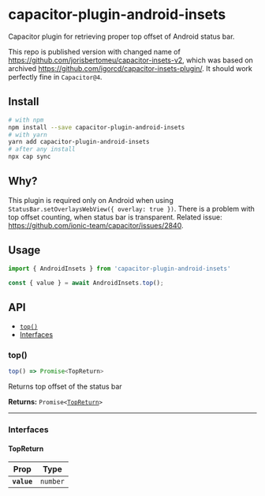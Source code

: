 # capacitor-plugin-android-insets

Capacitor plugin for retrieving proper top offset of Android status bar.

This repo is published version with changed name of https://github.com/jorisbertomeu/capacitor-insets-v2, which was based on archived https://github.com/igorcd/capacitor-insets-plugin/. It should work perfectly fine in `Capacitor@4`.

## Install

```bash
# with npm
npm install --save capacitor-plugin-android-insets
# with yarn
yarn add capacitor-plugin-android-insets
# after any install
npx cap sync
```

## Why?

This plugin is required only on Android when using `StatusBar.setOverlaysWebView({ overlay: true })`. There is a problem with top offset counting, when status bar is transparent. Related issue: https://github.com/ionic-team/capacitor/issues/2840. 

## Usage

```ts
import { AndroidInsets } from 'capacitor-plugin-android-insets'

const { value } = await AndroidInsets.top();
```

## API

<docgen-index>

* [`top()`](#top)
* [Interfaces](#interfaces)

</docgen-index>

<docgen-api>
<!--Update the source file JSDoc comments and rerun docgen to update the docs below-->

### top()

```typescript
top() => Promise<TopReturn>
```

Returns top offset of the status bar

**Returns:** <code>Promise&lt;<a href="#topreturn">TopReturn</a>&gt;</code>

--------------------


### Interfaces


#### TopReturn

| Prop        | Type                |
| ----------- | ------------------- |
| **`value`** | <code>number</code> |

</docgen-api>
